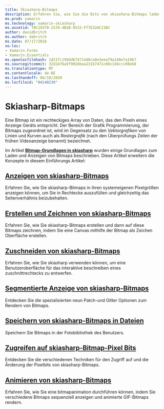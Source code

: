 ```yaml
---
title: Skiasharp-Bitmaps
description: Erfahren Sie, wie Sie die Bits von skiasharp-Bitmaps laden, speichern, anzeigen, erstellen, zeichnen, animieren und darauf zugreifen können.
ms.prod: xamarin
ms.technology: xamarin-skiasharp
ms.assetid: 70C19370-157A-4B1B-9532-F77E32AC21BC
author: davidbritch
ms.author: dabritch
ms.date: 07/17/2018
no-loc:
- Xamarin.Forms
- Xamarin.Essentials
ms.openlocfilehash: 1d21fc199dd67471440ca0e3eeaf9a140e7a1967
ms.sourcegitcommit: 32d2476a5f9016baa231b7471c88c1d4ccc08eb8
ms.translationtype: MT
ms.contentlocale: de-DE
ms.lasthandoff: 06/18/2020
ms.locfileid: "84140230"
---
```

# <a name="skiasharp-bitmaps"></a>Skiasharp-Bitmaps

Eine Bitmap ist ein rechteckiges Array von Daten, das den Pixeln eines Anzeige Geräts entspricht. Der Bereich der Grafik Programmierung, der Bitmaps zugeordnet ist, wird im Gegensatz zu den _Vektorgrafiken_ von Linien und Kurven auch als _Rastergrafik_ (nach den Überprüfungs Zeilen der frühen Videoanzeige benannt) bezeichnet. 

Im Artikel **[Bitmap-Grundlagen in skiasharp](../basics/bitmaps.md)** wurden einige Grundlagen zum Laden und Anzeigen von Bitmaps beschrieben. Diese Artikel erweitern die Konzepte in diesem Einführungs Artikel:

## <a name="displaying-skiasharp-bitmaps"></a>[Anzeigen von skiasharp-Bitmaps](displaying.md)

Erfahren Sie, wie Sie skiasharp-Bitmaps in ihren systemeigenen Pixelgrößen anzeigen können, um Sie in Rechtecke auszufüllen und gleichzeitig das Seitenverhältnis beizubehalten.

## <a name="creating-and-drawing-on-skiasharp-bitmaps"></a>[Erstellen und Zeichnen von skiasharp-Bitmaps](drawing.md)

Erfahren Sie, wie Sie skiasharp-Bitmaps erstellen und dann auf diese Bitmaps zeichnen, indem Sie eine Canvas mithilfe der Bitmap als Zeichen Oberfläche erstellen.

## <a name="cropping-skiasharp-bitmaps"></a>[Zuschneiden von skiasharp-Bitmaps](cropping.md)

Erfahren Sie, wie Sie skiasharp verwenden können, um eine Benutzeroberfläche für das interaktive beschreiben eines zuschnittrechtecks zu entwerfen.

## <a name="segmented-display-of-skiasharp-bitmaps"></a>[Segmentierte Anzeige von skiasharp-Bitmaps](segmented.md)

Entdecken Sie die spezialisierten neun Patch-und Gitter Optionen zum Rendern von Bitmaps.

## <a name="saving-skiasharp-bitmaps-to-files"></a>[Speichern von skiasharp-Bitmaps in Dateien](saving.md)

Speichern Sie Bitmaps in der Fotobibliothek des Benutzers.

## <a name="accessing-skiasharp-bitmap-pixel-bits"></a>[Zugreifen auf skiasharp-Bitmap-Pixel Bits](pixel-bits.md)

Entdecken Sie die verschiedenen Techniken für den Zugriff auf und die Änderung der Pixelbits von skiasharp-Bitmaps.

## <a name="animating-skiasharp-bitmaps"></a>[Animieren von skiasharp-Bitmaps](animating.md)

Erfahren Sie, wie Sie eine bitmapanimation durchführen können, indem Sie verschiedene Bitmaps sequenziell anzeigen und animierte GIF-Bitmaps rendern.
